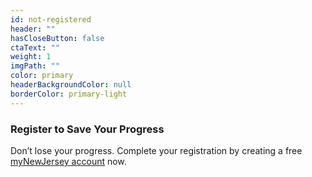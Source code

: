 ```yaml
---
id: not-registered
header: ""
hasCloseButton: false
ctaText: ""
weight: 1
imgPath: ""
color: primary
headerBackgroundColor: null
borderColor: primary-light
---
```


### Register to Save Your Progress

Don’t lose your progress. Complete your registration by creating a free [myNewJersey account](/self-register) now.
